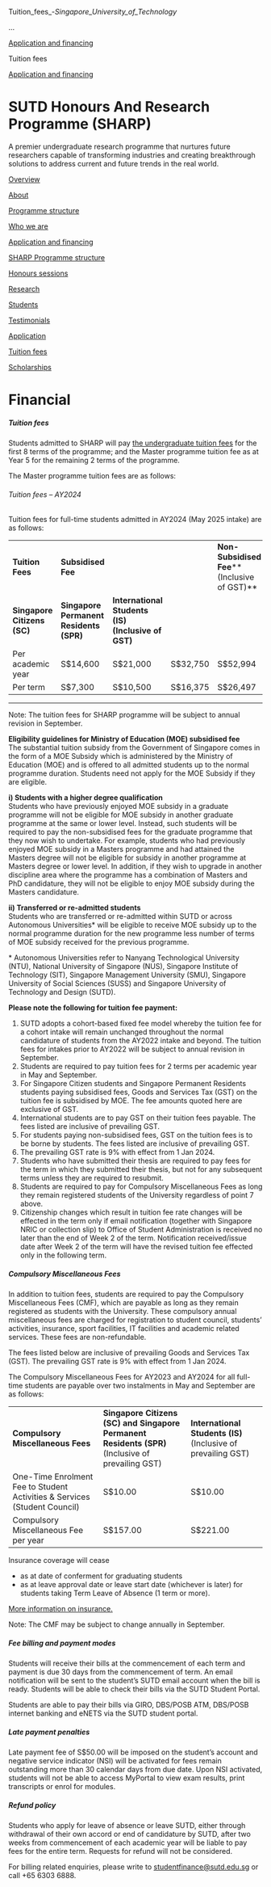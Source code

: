 Tuition_fees_-_Singapore_University_of_Technology_



…

 [Application and financing](/education/undergraduate/special-programmes/sharp/application-and-financing) 

Tuition fees

[Application and financing](https://www.sutd.edu.sg/education/undergraduate/special-programmes/sharp/application-and-financing)

SUTD Honours And Research Programme (SHARP)
===========================================

A premier undergraduate research programme that nurtures future researchers capable of transforming industries and creating breakthrough solutions to address current and future trends in the real world.

[Overview](/education/undergraduate/special-programmes/sharp/overview/#tabs)

[About](/education/undergraduate/special-programmes/sharp/about/#tabs)

[Programme structure](/education/undergraduate/special-programmes/sharp/programme-structure/#tabs)

[Who we are](/education/undergraduate/special-programmes/sharp/who-we-are/#tabs)

[Application and financing](/education/undergraduate/special-programmes/sharp/application-and-financing/#tabs)

[SHARP Programme structure](/education/undergraduate/special-programmes/sharp/programme-structure/sharp-programme-structure/#tabs)

[Honours sessions](/education/undergraduate/special-programmes/sharp/programme-structure/honours-sessions/#tabs)

[Research](/education/undergraduate/special-programmes/sharp/programme-structure/research/#tabs)

[Students](/education/undergraduate/special-programmes/sharp/who-we-are/students/#tabs)

[Testimonials](/education/undergraduate/special-programmes/sharp/who-we-are/testimonials/#tabs)

[Application](/education/undergraduate/special-programmes/sharp/application-and-financing/application/#tabs)

[Tuition fees](/education/undergraduate/special-programmes/sharp/application-and-financing/financial/#tabs)

[Scholarships](/education/undergraduate/special-programmes/sharp/application-and-financing/scholarships/#tabs)

Financial
=========

##### **Tuition fees**

Students admitted to SHARP will pay [the undergraduate tuition fees](/admissions/undergraduate/education-expenses/fees/) for the first 8 terms of the programme; and the Master programme tuition fee as at Year 5 for the remaining 2 terms of the programme.

The Master programme tuition fees are as follows:

###### Tuition fees – AY2024

Tuition fees for full-time students admitted in AY2024 (May 2025 intake) are as follows:

|  |  |  |  |  |
| --- | --- | --- | --- | --- |
| **Tuition Fees** | **Subsidised Fee** | | | **Non-Subsidised Fee****(Inclusive of GST)** |
| **Singapore Citizens (SC)** | **Singapore Permanent Residents (SPR)** | **International Students (IS)  (Inclusive of GST)** |
| Per academic year | S$14,600 | S$21,000 | S$32,750 | S$52,994 |
| Per term | S$7,300 | S$10,500 | S$16,375 | S$26,497 |

---

Note: The tuition fees for SHARP programme will be subject to annual revision in September.

**Eligibility guidelines for Ministry of Education (MOE) subsidised fee**  
The substantial tuition subsidy from the Government of Singapore comes in the form of a MOE Subsidy which is administered by the Ministry of Education (MOE) and is offered to all admitted students up to the normal programme duration. Students need not apply for the MOE Subsidy if they are eligible.

**i) Students with a higher degree qualification**  
Students who have previously enjoyed MOE subsidy in a graduate programme will not be eligible for MOE subsidy in another graduate programme at the same or lower level. Instead, such students will be required to pay the non-subsidised fees for the graduate programme that they now wish to undertake. For example, students who had previously enjoyed MOE subsidy in a Masters programme and had attained the Masters degree will not be eligible for subsidy in another programme at Masters degree or lower level. In addition, if they wish to upgrade in another discipline area where the programme has a combination of Masters and PhD candidature, they will not be eligible to enjoy MOE subsidy during the Masters candidature.

**ii) Transferred or re-admitted students**  
Students who are transferred or re-admitted within SUTD or across Autonomous Universities\* will be eligible to receive MOE subsidy up to the normal programme duration for the new programme less number of terms of MOE subsidy received for the previous programme.

\* Autonomous Universities refer to Nanyang Technological University (NTU), National University of Singapore (NUS), Singapore Institute of Technology (SIT), Singapore Management University (SMU), Singapore University of Social Sciences (SUSS) and Singapore University of Technology and Design (SUTD).

**Please note the following for tuition fee payment:**

1. SUTD adopts a cohort-based fixed fee model whereby the tuition fee for a cohort intake will remain unchanged throughout the normal candidature of students from the AY2022 intake and beyond. The tuition fees for intakes prior to AY2022 will be subject to annual revision in September.
2. Students are required to pay tuition fees for 2 terms per academic year in May and September.
3. For Singapore Citizen students and Singapore Permanent Residents students paying subsidised fees, Goods and Services Tax (GST) on the tuition fee is subsidised by MOE. The fee amounts quoted here are exclusive of GST.
4. International students are to pay GST on their tuition fees payable. The fees listed are inclusive of prevailing GST.
5. For students paying non-subsidised fees, GST on the tuition fees is to be borne by students. The fees listed are inclusive of prevailing GST.
6. The prevailing GST rate is 9% with effect from 1 Jan 2024.
7. Students who have submitted their thesis are required to pay fees for the term in which they submitted their thesis, but not for any subsequent terms unless they are required to resubmit.
8. Students are required to pay for Compulsory Miscellaneous Fees as long they remain registered students of the University regardless of point 7 above.
9. Citizenship changes which result in tuition fee rate changes will be effected in the term only if email notification (together with Singapore NRIC or collection slip) to Office of Student Administration is received no later than the end of Week 2 of the term. Notification received/issue date after Week 2 of the term will have the revised tuition fee effected only in the following term.

##### **Compulsory Miscellaneous Fees**

In addition to tuition fees, students are required to pay the Compulsory Miscellaneous Fees (CMF), which are payable as long as they remain registered as students with the University. These compulsory annual miscellaneous fees are charged for registration to student council, students’ activities, insurance, sport facilities, IT facilities and academic related services. These fees are non-refundable.

The fees listed below are inclusive of prevailing Goods and Services Tax (GST). The prevailing GST rate is 9% with effect from 1 Jan 2024.

The Compulsory Miscellaneous Fees for AY2023 and AY2024 for all full-time students are payable over two instalments in May and September are as follows:

|  |  |  |
| --- | --- | --- |
| **Compulsory Miscellaneous Fees** | **Singapore Citizens (SC)**  **and Singapore Permanent Residents (SPR)**(Inclusive of prevailing GST) | **International Students**  **(IS)**(Inclusive of prevailing GST) |
| One-Time Enrolment Fee to Student Activities & Services (Student Council) | S$10.00 | S$10.00 |
| Compulsory Miscellaneous Fee per year | S$157.00 | S$221.00 |

Insurance coverage will cease

* as at date of conferment for graduating students
* as at leave approval date or leave start date (whichever is later) for students taking Term Leave of Absence (1 term or more).

[More information on insurance.](/admissions/undergraduate/education-expenses/student-insurance-scheme/)​

Note: The CMF may be subject to change annually in September.

##### Fee billing and payment modes

Students will receive their bills at the commencement of each term and payment is due 30 days from the commencement of term. An email notification will be sent to the student’s SUTD email account when the bill is ready. Students will be able to check their bills via the SUTD Student Portal.

Students are able to pay their bills via GIRO, DBS/POSB ATM, DBS/POSB internet banking and eNETS via the SUTD student portal.

##### Late payment penalties

Late payment fee of S$50.00 will be imposed on the student’s account and negative service indicator (NSI) will be activated for fees remain outstanding more than 30 calendar days from due date. Upon NSI activated, students will not be able to access MyPortal to view exam results, print transcripts or enrol for modules.

##### Refund policy

Students who apply for leave of absence or leave SUTD, either through withdrawal of their own accord or end of candidature by SUTD, after two weeks from commencement of each academic year will be liable to pay fees for the entire term. Requests for refund will not be considered.

For billing related enquiries, please write to [studentfinance@sutd.edu.sg](mailto:studentfinance@sutd.edu.sg) or call +65 6303 6888.


